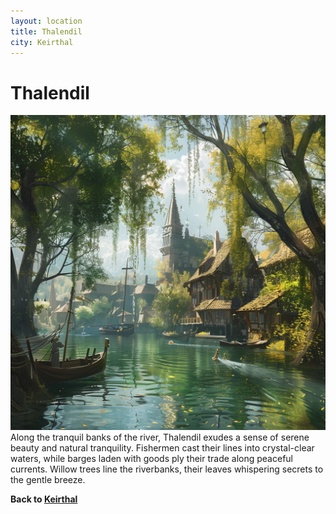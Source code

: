 ```yaml
---
layout: location
title: Thalendil
city: Keirthal
---
```

# Thalendil
![](../images/narwhalofwar_Along_the_tranquil_banks_of_the_river_Thalendil__41021e4a-fa97-4833-bd0e-d442ec4f7c6d_2.png)
Along the tranquil banks of the river, Thalendil exudes a sense of serene beauty and natural tranquility. Fishermen cast their lines into crystal-clear waters, while barges laden with goods ply their trade along peaceful currents. Willow trees line the riverbanks, their leaves whispering secrets to the gentle breeze.

**Back to [Keirthal](../_cities/Keirthal.md)**